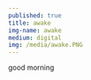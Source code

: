 ```yaml
---
published: true
title: awake
img-name: awake
medium: digital
img: /media/awake.PNG
---
```

good morning
